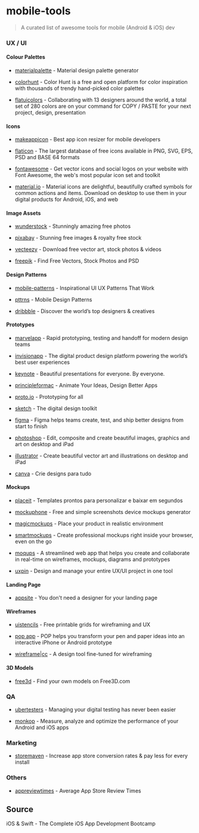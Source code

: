 # mobile-tools

> A curated list of awesome tools for mobile (Android & iOS) dev




### UX / UI


#### Colour Palettes

- [materialpalette](https://www.materialpalette.com/) - Material design palette generator

- [colorhunt](https://colorhunt.co/) - Color Hunt is a free and open platform for color inspiration with thousands of trendy hand-picked color palettes

- [flatuicolors](https://flatuicolors.com/) - Collaborating with 13 designers around the world, a total set of 280 colors are on your command for COPY / PASTE for your next project, design, presentation


#### Icons

- [makeappicon](https://makeappicon.com) - Best app icon resizer for mobile developers

- [flaticon](https://www.flaticon.com/) - The largest database of free icons available in PNG, SVG, EPS, PSD and BASE 64 formats

- [fontawesome](https://fontawesome.com/) - Get vector icons and social logos on your website with Font Awesome, the web's most popular icon set and toolkit

- [material.io](https://material.io/resources/icons/?style=baseline) - Material icons are delightful, beautifully crafted symbols for common actions and items. Download on desktop to use them in your digital products for Android, iOS, and web


#### Image Assets

- [wunderstock](https://wunderstock.com/) - Stunningly amazing free photos

- [pixabay](https://pixabay.com/) - Stunning free images & royalty free stock

- [vecteezy](https://www.vecteezy.com/) - Download free vector art, stock photos & videos

- [freepik](https://www.freepik.com/) - Find Free Vectors, Stock Photos and PSD


#### Design Patterns

- [mobile-patterns](https://www.mobile-patterns.com/) - Inspirational UI UX Patterns That Work

- [pttrns](https://pttrns.com/) - Mobile Design Patterns

- [dribbble](https://dribbble.com/) - Discover the world’s top designers & creatives


#### Prototypes

- [marvelapp](https://marvelapp.com/) - Rapid prototyping, testing and handoff for modern design teams

- [invisionapp](https://www.invisionapp.com/) - The digital product design platform powering the world’s best user experiences

- [keynote](https://www.apple.com/uk/keynote/) - Beautiful presentations for everyone. By everyone.

- [principleformac](https://principleformac.com/) - Animate Your Ideas, Design Better Apps

- [proto.io](https://proto.io/) - Prototyping for all

- [sketch](https://www.sketch.com/) - The digital design toolkit

- [figma](https://www.figma.com/) - Figma helps teams create, test, and ship better designs from start to finish

- [photoshop](https://www.adobe.com/uk/products/photoshop.html) - Edit, composite and create beautiful images, graphics and art on desktop and iPad

- [illustrator](https://www.adobe.com/uk/products/illustrator.html) - Create beautiful vector art and illustrations on desktop and iPad

- [canva](https://www.canva.com/) - Crie designs para tudo


#### Mockups

- [placeit](https://br.placeit.net/) - Templates prontos para personalizar e baixar em segundos

- [mockuphone](https://mockuphone.com/) - Free and simple screenshots device mockups generator

- [magicmockups](https://magicmockups.com/) - Place your product in realistic environment

- [smartmockups](https://smartmockups.com/) - Create professional mockups right inside your browser, even on the go

- [moqups](https://moqups.com/) - A streamlined web app that helps you create and collaborate in real-time on wireframes, mockups, diagrams and prototypes

- [uxpin](https://www.uxpin.com/) - Design and manage your entire UX/UI project in one tool


#### Landing Page

- [appsite](https://appsite.skygear.io/) - You don't need a designer for your landing page


#### Wireframes

- [uistencils](https://www.uistencils.com/blogs/news/ui-stencils-drafting-templates) - Free printable grids for wireframing and UX

- [pop app](https://marvelapp.com/pop) - POP helps you transform your pen and paper ideas into an interactive iPhone or Android prototype

- [wireframe|cc](https://wireframe.cc/) - A design tool fine-tuned for wireframing


#### 3D Models

- [free3d](https://free3d.com/) - Find your own models on Free3D.com



### QA

- [ubertesters](https://ubertesters.com/) - Managing your digital testing has never been easier

- [monkop](https://www.monkop.com/) - Measure, analyze and optimize the performance of your Android and iOS apps



### Marketing

- [storemaven](https://www.storemaven.com/) - Increase app store conversion rates & pay less for every install



### Others

- [appreviewtimes](https://appreviewtimes.com/) - Average App Store Review Times


## Source

iOS & Swift - The Complete iOS App Development Bootcamp


